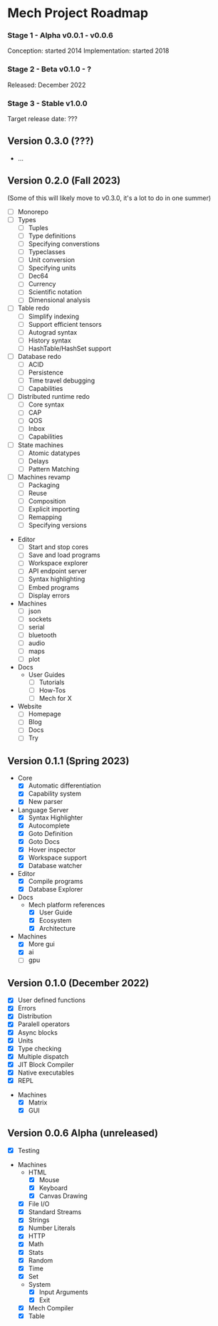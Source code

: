 # Mech Project Roadmap

### Stage 1 - Alpha v0.0.1 - v0.0.6

Conception: started 2014
Implementation: started 2018

### Stage 2 - Beta v0.1.0 - ?

Released: December 2022

### Stage 3 - Stable v1.0.0

Target release date: ???

## Version 0.3.0 (???)

- ...

## Version 0.2.0 (Fall 2023)

(Some of this will likely move to v0.3.0, it's a lot to do in one summer)

- [ ] Monorepo
- [ ] Types
  - [ ] Tuples
  - [ ] Type definitions
  - [ ] Specifying converstions
  - [ ] Typeclasses
  - [ ] Unit conversion
  - [ ] Specifying units
  - [ ] Dec64
  - [ ] Currency
  - [ ] Scientific notation
  - [ ] Dimensional analysis
- [ ] Table redo
  - [ ] Simplify indexing
  - [ ] Support efficient tensors
  - [ ] Autograd syntax
  - [ ] History syntax
  - [ ] HashTable/HashSet support
- [ ] Database redo
  - [ ] ACID
  - [ ] Persistence
  - [ ] Time travel debugging
  - [ ] Capabilities
- [ ] Distributed runtime redo
  - [ ] Core syntax
  - [ ] CAP
  - [ ] QOS
  - [ ] Inbox
  - [ ] Capabilities
- [ ] State machines
  - [ ] Atomic datatypes
  - [ ] Delays
  - [ ] Pattern Matching
- [ ] Machines revamp
  - [ ] Packaging
  - [ ] Reuse
  - [ ] Composition
  - [ ] Explicit importing
  - [ ] Remapping
  - [ ] Specifying versions
- Editor
  - [ ] Start and stop cores
  - [ ] Save and load programs
  - [ ] Workspace explorer
  - [ ] API endpoint server
  - [ ] Syntax highlighting
  - [ ] Embed programs
  - [ ] Display errors
- Machines
  - [ ] json
  - [ ] sockets
  - [ ] serial
  - [ ] bluetooth
  - [ ] audio
  - [ ] maps
  - [ ] plot
- Docs
  - User Guides
    - [ ] Tutorials
    - [ ] How-Tos
    - [ ] Mech for X
- Website
  - [ ] Homepage
  - [ ] Blog
  - [ ] Docs
  - [ ] Try

## Version 0.1.1 (Spring 2023)

- Core
  - [x] Automatic differentiation
  - [x] Capability system
  - [x] New parser
- Language Server
  - [x] Syntax Highlighter
  - [x] Autocomplete
  - [x] Goto Definition
  - [x] Goto Docs
  - [x] Hover inspector
  - [x] Workspace support
  - [x] Database watcher
- Editor
  - [x] Compile programs
  - [x] Database Explorer
- Docs
  - Mech platform references
    - [x] User Guide
    - [x] Ecosystem
    - [x] Architecture
- Machines
  - [x] More gui
  - [x] ai
  - [ ] gpu

## Version 0.1.0 (December 2022)

- [x] User defined functions
- [x] Errors
- [x] Distribution
- [x] Paralell operators
- [x] Async blocks
- [x] Units
- [x] Type checking
- [x] Multiple dispatch
- [x] JIT Block Compiler
- [x] Native executables
- [x] REPL
- Machines
  - [x] Matrix
  - [x] GUI

## Version 0.0.6 Alpha (unreleased)

- [x] Testing
- Machines 
  - HTML
    - [x] Mouse
    - [x] Keyboard
    - [x] Canvas Drawing
  - [x] File I/O
  - [x] Standard Streams
  - [x] Strings
  - [x] Number Literals
  - [x] HTTP
  - [x] Math
  - [x] Stats
  - [x] Random
  - [x] Time
  - [x] Set
  - System
    - [x] Input Arguments
    - [x] Exit
  - [x] Mech Compiler
  - [x] Table
